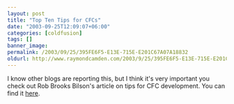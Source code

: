 ```yaml
---
layout: post
title: "Top Ten Tips for CFCs"
date: "2003-09-25T12:09:07+06:00"
categories: [coldfusion]
tags: []
banner_image: 
permalink: /2003/09/25/395FE6F5-E13E-715E-E201C67A07A18832
oldurl: http://www.raymondcamden.com/2003/9/25/395FE6F5-E13E-715E-E201C67A07A18832
---
```


I know other blogs are reporting this, but I think it's very important you check out Rob Brooks Bilson's article on tips for CFC development. You can find it <a href="http://www.oreillynet.com/pub/a/javascript/2003/09/24/coldfusion_tips.html">here</a>.